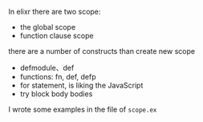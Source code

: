 In elixr there are two scope:

- the global scope
- function clause scope

there are a number of constructs than create new scope

- defmodule、def
- functions: fn, def, defp
- for statement, is liking the JavaScript
- try block body bodies

I wrote some examples in the file of `scope.ex`